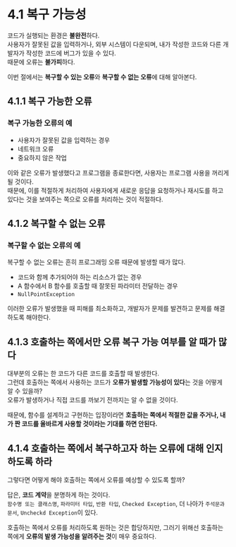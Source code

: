 # 4.1 복구 가능성

코드가 실행되는 환경은 **불완전**하다.<br>
사용자가 잘못된 값을 입력하거나, 외부 시스템이 다운되며, 내가 작성한 코드와 다른 개발자가 작성한 코드에 버그가 있을 수 있다.<br>
때문에 오류는 **불가피**하다.<br>

이번 절에서는 **복구할 수 있는 오류**와 **복구할 수 없는 오류**에 대해 알아본다.

## 4.1.1 복구 가능한 오류

### 복구 가능한 오류의 예
- 사용자가 잘못된 값을 입력하는 경우
- 네트워크 오류
- 중요하지 않은 작업

이와 같은 오류가 발생했다고 프로그램을 종료한다면, 사용자는 프로그램 사용을 꺼리게 될 것이다.<br>
때문에, 이를 적절하게 처리하여 사용자에게 새로운 응답을 요청하거나 재시도를 하고 있다는 것을 보여주는 쪽으로 오류를 처리하는 것이 적절하다.

## 4.1.2 복구할 수 없는 오류

### 복구할 수 없는 오류의 예

복구할 수 없는 오류는 흔히 프로그래밍 오류 때문에 발생할 때가 많다.
- 코드와 함께 추가되어야 하는 리소스가 없는 경우
- A 함수에서 B 함수를 호출할 때 잘못된 파라미터 전달하는 경우
- `NullPointException`

이러한 오류가 발생했을 때 피해를 최소화하고, 개발자가 문제를 발견하고 문제를 해결하도록 해야한다.

## 4.1.3 호출하는 쪽에서만 오류 복구 가능 여부를 알 때가 많다

대부분의 오류는 한 코드가 다른 코드를 호출할 때 발생한다.<br>
그런데 호출하는 쪽에서 사용하는 코드가 **오류가 발생할 가능성이 있다**는 것을 어떻게 알 수 있을까?<br>
오류가 발생하거나 직접 코드를 까보기 전까지는 알 수 없을 것이다.

때문에, 함수를 설계하고 구현하는 입장이라면 **호출하는 쪽에서 적절한 값을 주거나, 내가 짠 코드를 올바르게 사용할 것이라는 기대를 하면 안된다.**

## 4.1.4 호출하는 쪽에서 복구하고자 하는 오류에 대해 인지하도록 하라

그렇다면 어떻게 해야 호출하는 쪽에서 오류를 예상할 수 있도록 할까?

답은, **코드 계약**을 분명하게 하는 것이다.<br>
`함수명 또는 클래스명`, `파라미터 타입`, `반환 타입`, `Checked Exception`, 더 나아가 `주석문과 문서`, `Uncheckd Exception`이 있다.

호출하는 쪽에서 오류를 처리하도록 원하는 것은 합당하지만, 그러기 위해선 호출하는 쪽에게 **오류의 발생 가능성을 알려주는 것**이 매우 중요하다.
